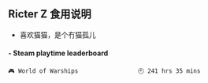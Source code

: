 ## Ricter Z 食用说明
- 喜欢猫猫，是个冇猫孤儿

<!-- steam-box start -->
#### - Steam playtime leaderboard
```text
🎮 World of Warships                 🕘 241 hrs 35 mins
```
<!-- Powered by https://github.com/YouEclipse/steam-box . -->
<!-- steam-box end -->
